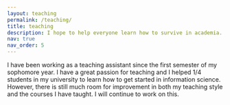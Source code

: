 ```yaml
---
layout: teaching
permalink: /teaching/
title: teaching
description: I hope to help everyone learn how to survive in academia.
nav: true
nav_order: 5
---
```


I have been working as a teaching assistant since the first semester of my sophomore year. I have a great passion for teaching and I helped 1/4 students in my university to learn how to get started in information science. However, there is still much room for improvement in both my teaching style and the courses I have taught. I will continue to work on this.

<!--For now, this page is assumed to be a static description of your courses. You can convert it to a collection similar to `_projects/` so that you can have a dedicated page for each course.

Organize your courses by years, topics, or universities, however you like!-->
